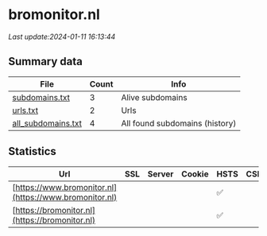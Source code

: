 # bromonitor.nl
*Last update:2024-01-11 16:13:44*
## Summary data
| File       | Count | Info |
|------------|-------|------|
|[subdomains.txt](/data/bromonitor/subdomains.txt)|3|Alive subdomains|
|[urls.txt](/data/bromonitor/urls.txt)|2|Urls|
|[all_subdomains.txt](/data/bromonitor/all_subdomains.txt)|4|All found subdomains (history)|
## Statistics
| Url | SSL | Server | Cookie | HSTS | CSP | XFO | XXP | RP | Tech |
|------------|-------|------|------|------|------|------|------|------|------|
|[https://www.bromonitor.nl](https://www.bromonitor.nl)| | | |:white_check_mark: | |:warning: |:white_check_mark: | |:white_check_mark: |HSTS|
|[https://bromonitor.nl](https://bromonitor.nl)| | | |:white_check_mark: | |:warning: |:white_check_mark: | |:white_check_mark: |HSTS|